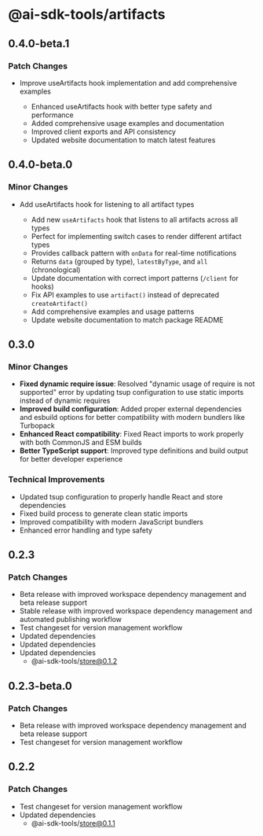# @ai-sdk-tools/artifacts

## 0.4.0-beta.1

### Patch Changes

- Improve useArtifacts hook implementation and add comprehensive examples

  - Enhanced useArtifacts hook with better type safety and performance
  - Added comprehensive usage examples and documentation
  - Improved client exports and API consistency
  - Updated website documentation to match latest features

## 0.4.0-beta.0

### Minor Changes

- Add useArtifacts hook for listening to all artifact types

  - Add new `useArtifacts` hook that listens to all artifacts across all types
  - Perfect for implementing switch cases to render different artifact types
  - Provides callback pattern with `onData` for real-time notifications
  - Returns `data` (grouped by type), `latestByType`, and `all` (chronological)
  - Update documentation with correct import patterns (`/client` for hooks)
  - Fix API examples to use `artifact()` instead of deprecated `createArtifact()`
  - Add comprehensive examples and usage patterns
  - Update website documentation to match package README

## 0.3.0

### Minor Changes

- **Fixed dynamic require issue**: Resolved "dynamic usage of require is not supported" error by updating tsup configuration to use static imports instead of dynamic requires
- **Improved build configuration**: Added proper external dependencies and esbuild options for better compatibility with modern bundlers like Turbopack
- **Enhanced React compatibility**: Fixed React imports to work properly with both CommonJS and ESM builds
- **Better TypeScript support**: Improved type definitions and build output for better developer experience

### Technical Improvements

- Updated tsup configuration to properly handle React and store dependencies
- Fixed build process to generate clean static imports
- Improved compatibility with modern JavaScript bundlers
- Enhanced error handling and type safety

## 0.2.3

### Patch Changes

- Beta release with improved workspace dependency management and beta release support
- Stable release with improved workspace dependency management and automated publishing workflow
- Test changeset for version management workflow
- Updated dependencies
- Updated dependencies
- Updated dependencies
  - @ai-sdk-tools/store@0.1.2

## 0.2.3-beta.0

### Patch Changes

- Beta release with improved workspace dependency management and beta release support
- Test changeset for version management workflow

## 0.2.2

### Patch Changes

- Test changeset for version management workflow
- Updated dependencies
  - @ai-sdk-tools/store@0.1.1
